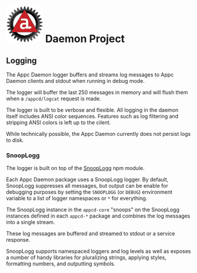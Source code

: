 # ![Appc Daemon logo](../images/appc-daemon.png) Daemon Project

## Logging

The Appc Daemon logger buffers and streams log messages to Appc Daemon clients and stdout when
running in debug mode.

The logger will buffer the last 250 messages in memory and will flush them when a `/appcd/logcat`
request is made.

The logger is built to be verbose and flexible. All logging in the daemon itself includes ANSI color
sequences. Features such as log filtering and stripping ANSI colors is left up to the cilent.

While technically possible, the Appc Daemon currently does not persist logs to disk.

### SnoopLogg

The logger is built on top of the [SnoopLogg](https://www.npmjs.com/package/snooplogg) npm module.

Each Appc Daemon package uses a SnoopLogg logger. By default, SnoopLogg suppresses all messages, but
output can be enable for debugging purposes by setting the `SNOOPLOGG` (or `DEBUG`) environment
variable to a list of logger namespaces or `*` for everything.

The SnoopLogg instance in the `appcd-core` "snoops" on the SnoopLogg instances defined in each
`appcd-*` package and combines the log messages into a single stream.

These log messages are buffered and streamed to stdout or a service response.

SnoopLogg supports namespaced loggers and log levels as well as exposes a number of handy libraries
for pluralizing strings, applying styles, formatting numbers, and outputting symbols.
